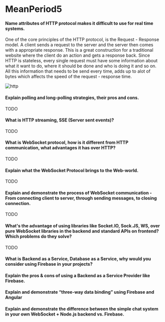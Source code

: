# MeanPeriod5

#### Name attributes of HTTP protocol makes it difficult to use for real time systems.

One of the core principles of the HTTP protocol, is the Request - Response model.
A client sends a request to the server and the server then comes with a appropriate response.
This is a great construction for a traditional website where the client do an action and gets a response back.
Since HTTP is stateless, every single request must have some information about what it want to do, where it should be done and who is doing it and so on.
All this information that needs to be send every time, adds up to alot of bytes which affects the speed of the request - response time.

![http]


#### Explain polling and long-polling strategies, their pros and cons.
TODO

#### What is HTTP streaming, SSE (Server sent events)?
TODO

#### What is WebSocket protocol, how is it different from HTTP communication, what advantages it has over HTTP?
TODO

#### Explain what the WebSocket Protocol brings to the Web-world.
TODO

#### Explain and demonstrate the process of WebSocket communication - From connecting client to server, through sending messages, to closing connection.
TODO

#### What's the advantage of using libraries like Socket.IO, Sock.JS, WS, over pure WebSocket libraries in the backend and standard APIs on frontend? Which problems do they solve?
TODO

#### What is Backend as a Service, Database as a Service, why would you consider using Firebase in your projects?


#### Explain the pros & cons of using a Backend as a Service Provider like Firebase.


#### Explain and demonstrate “three-way data binding” using Firebase and Angular


#### Explain and demonstrate the difference between the simple chat system in your own WebSocket + Node.js backend vs. Firebase.




[http]: http://i.imgur.com/Nf7V4Rv.png "HTTP"